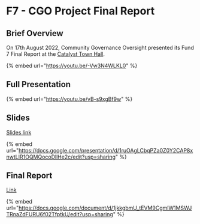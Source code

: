 # F7 - CGO Project Final Report

## Brief Overview

On 17th August 2022, Community Governance Oversight presented its Fund 7 Final Report at the [Catalyst Town Hall](https://youtu.be/4GMkGz333I0?t=390).

{% embed url="https://youtu.be/-Vw3N4WLKL0" %}

## Full Presentation

{% embed url="https://youtu.be/vB-s9xgBf9w" %}

## Slides

[Slides link](https://docs.google.com/presentation/d/1ruOAgLCbqPZa0Z0Y2CAP8xnwtLIR1OQMQocoDllHe2c/edit?usp=sharing)

{% embed url="https://docs.google.com/presentation/d/1ruOAgLCbqPZa0Z0Y2CAP8xnwtLIR1OQMQocoDllHe2c/edit?usp=sharing" %}

## Final Report

[Link](https://docs.google.com/document/d/1jkkgbmU\_tEVM9CgmlW1MSWJTRnaZdFURU6f02TfptkU/edit?usp=sharing)

{% embed url="https://docs.google.com/document/d/1jkkgbmU_tEVM9CgmlW1MSWJTRnaZdFURU6f02TfptkU/edit?usp=sharing" %}

